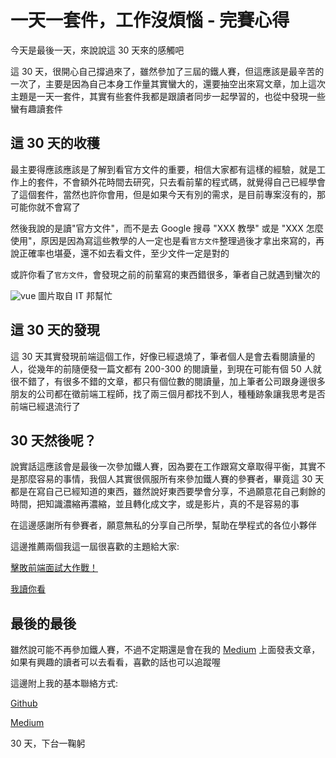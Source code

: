 # 一天一套件，工作沒煩惱 - 完賽心得

今天是最後一天，來說說這 30 天來的感觸吧

這 30 天，很開心自己撐過來了，雖然參加了三屆的鐵人賽，但這應該是最辛苦的一次了，主要是因為自己本身工作量其實蠻大的，還要抽空出來寫文章，加上這次主題是一天一套件，其實有些套件我都是跟讀者同步一起學習的，也從中發現一些蠻有趣讀套件

## 這 30 天的收穫

最主要得應該應該是了解到看官方文件的重要，相信大家都有這樣的經驗，就是工作上的套件，不會額外花時間去研究，只去看前輩的程式碼，就覺得自己已經學會了這個套件，當然也許你會用，但是如果今天有別的需求，是目前專案沒有的，那可能你就不會寫了

然後我說的是讀"官方文件"，而不是去 Google 搜尋 "XXX 教學" 或是 "XXX 怎麼使用"，原因是因為寫這些教學的人一定也是看`官方文件`整理過後才拿出來寫的，再說正確率也堪憂，還不如去看文件，至少文件一定是對的

或許你看了`官方文件`，會發現之前的前輩寫的東西錯很多，筆者自己就遇到蠻次的

![vue](https://pic1.xuehuaimg.com/proxy/refer/https://img2020.cnblogs.com/blog/859549/202104/859549-20210417103521112-1457652940.png)
圖片取自 IT 邦幫忙

## 這 30 天的發現

這 30 天其實發現前端這個工作，好像已經退燒了，筆者個人是會去看閱讀量的人，從幾年的前隨便發一篇文都有 200-300 的閱讀量，到現在可能有個 50 人就很不錯了，有很多不錯的文章，都只有個位數的閱讀量，加上筆者公司跟身邊很多朋友的公司都在徵前端工程師，找了兩三個月都找不到人，種種跡象讓我思考是否前端已經退流行了

## 30 天然後呢？

說實話這應該會是最後一次參加鐵人賽，因為要在工作跟寫文章取得平衡，其實不是那麼容易的事情，我個人其實很佩服所有來參加鐵人賽的參賽者，畢竟這 30 天都是在寫自己已經知道的東西，雖然說好東西要學會分享，不過願意花自己剩餘的時間，把知識濃縮再濃縮，並且轉化成文字，或是影片，真的不是容易的事

在這邊感謝所有參賽者，願意無私的分享自己所學，幫助在學程式的各位小夥伴

這邊推薦兩個我這一屆很喜歡的主題給大家:

[擊敗前端面試大作戰！](https://ithelp.ithome.com.tw/users/20148825/ironman/5299)

[我讀你看](https://ithelp.ithome.com.tw/users/20103315/ironman/5808)

## 最後的最後

雖然說可能不再參加鐵人賽，不過不定期還是會在我的 [Medium](https://medium.com/@123davidbill) 上面發表文章，如果有興趣的讀者可以去看看，喜歡的話也可以追蹤喔

這邊附上我的基本聯絡方式:

[Github](https://github.com/janlin002)

[Medium](https://medium.com/@123davidbill)

30 天，下台一鞠躬
